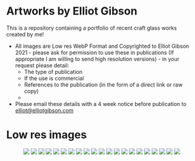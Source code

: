 # Artworks by Elliot Gibson

This is a repository containing a portfolio of recent craft glass works created by me!

- All images are Low res WebP Format and Copyrighted to Elliot Gibson 2021 - please ask for permission to use these in publications (If appropriate I am willing to send high resolution versions) - in your request please detail:
    - The type of publication
    - If the use is commercial
    - References to the publication (in the form of a direct link or raw copy)
    - 
- Please email these details with a 4 week notice before publication to elliot@elliotgibson.com

# Low res images
<p align="center">
<img src="/low.webp" />
<img src="/low2.webp" />
<img src="/low3.webp" />
<img src="/low4.webp" />
<img src="/low5.webp" />
<img src="/low6.webp" />
<img src="/low7.webp" />
<img src="/low8.webp" />
<img src="/low9.webp" />
<img src="/low10.webp" />
<img src="/low11.webp" />
<img src="/low12.webp" />
<img src="/low13.webp" />
<img src="/low14.webp" />
<img src="/low15.webp" />
<img src="/low16.webp" />
<img src="/low17.webp" />
<img src="/low18.webp" />
<img src="/low19.webp" />
<img src="/low20.webp" />
<img src="/low21.webp" />
</p>
